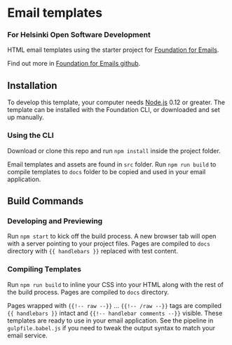 # Email templates
### For Helsinki Open Software Development

HTML email templates using the starter project for [Foundation for Emails](http://foundation.zurb.com/emails).

Find out more in [Foundation for Emails github](https://github.com/zurb/foundation-emails).

## Installation

To develop this template, your computer needs [Node.js](https://nodejs.org/en/) 0.12 or greater. The template can be installed with the Foundation CLI, or downloaded and set up manually.

### Using the CLI

Download or clone this repo and run `npm install` inside the project folder.

Email templates and assets are found in `src` folder. Run `npm run build` to compile templates to `docs` folder to be copied and used in your email application.

## Build Commands

### Developing and Previewing
Run `npm start` to kick off the build process. A new browser tab will open with a server pointing to your project files. Pages are compiled to `docs` directory with `{{ handlebars }}` replaced with test content.

### Compiling Templates
Run `npm run build` to inline your CSS into your HTML along with the rest of the build process. Pages are compiled to `docs` directory.

Pages wrapped with `{{!-- raw --}}` ... `{{!-- /raw --}}` tags are compiled `{{ handlebars }}` intact and `{{!-- handlebar comments --}}` visible. These templates are ready to use in your email application. See the pipeline in `gulpfile.babel.js` if you need to tweak the output syntax to match your email service.
